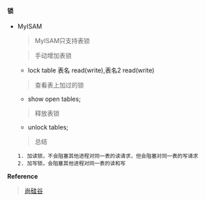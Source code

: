 #### 锁

+ MyISAM
  > MyISAM只支持表锁

  > 手动增加表锁
    + lock table 表名 read(write),表名2 read(write)
  
  > 查看表上加过的锁
    + show open tables;
    
  > 释放表锁
    + unlock tables;

  > 总结
                
      1. 加读锁，不会阻塞其他进程对同一表的读请求，但会阻塞对同一表的写请求
      2. 加写锁，会阻塞其他进程对同一表的读和写
 
      















**Reference**
>[尚硅谷][1]

[1]: https://xxx "锁"  